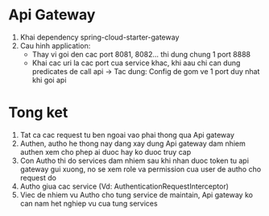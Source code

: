 # Api Gateway

1. Khai dependency spring-cloud-starter-gateway
2. Cau hinh application: 
   - Thay vi goi den cac port 8081, 8082... thi dung chung 1 port 8888
   - Khai cac uri la cac port cua service khac, khi aau chi can dung predicates de call api
   -> Tac dung: Config de gom ve 1 port duy nhat khi goi api

# Tong ket
1. Tat ca cac request tu ben ngoai vao phai thong qua Api gateway
2. Authen, autho he thong nay dang xay dung Api gateway dam nhiem authen xem cho phep ai duoc hay ko duoc truy cap
3. Con Autho thi do services dam nhiem sau khi nhan duoc token tu api gateway gui xuong, no se xem role va permission cua user de autho cho request do
4. Autho giua cac service (Vd: AuthenticationRequestInterceptor)
5. Viec de nhiem vu Autho cho tung service de maintain, Api gateway ko can nam het nghiep vu cua tung services

